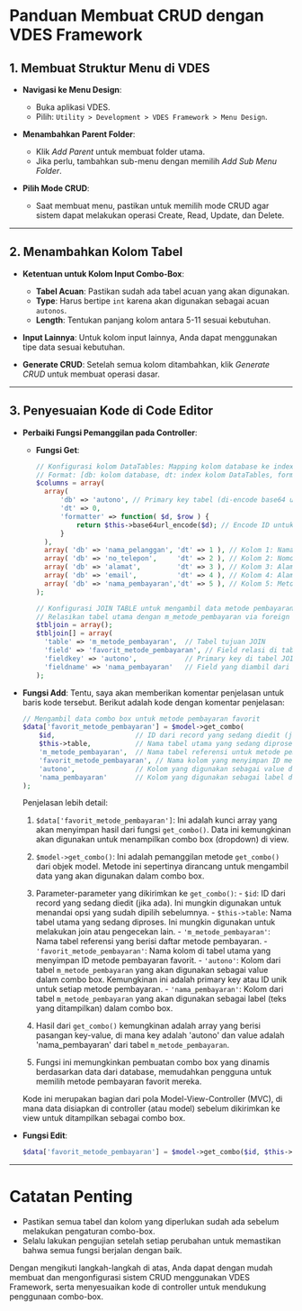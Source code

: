 # **Panduan Membuat CRUD dengan VDES Framework**

## **1. Membuat Struktur Menu di VDES**
- **Navigasi ke Menu Design**:
  - Buka aplikasi VDES.
  - Pilih: `Utility > Development > VDES Framework > Menu Design`.

- **Menambahkan Parent Folder**:
  - Klik *Add Parent* untuk membuat folder utama.
  - Jika perlu, tambahkan sub-menu dengan memilih *Add Sub Menu Folder*.

- **Pilih Mode CRUD**:
  - Saat membuat menu, pastikan untuk memilih mode CRUD agar sistem dapat melakukan operasi Create, Read, Update, dan Delete.

---

## **2. Menambahkan Kolom Tabel**
- **Ketentuan untuk Kolom Input Combo-Box**:
  - **Tabel Acuan**: Pastikan sudah ada tabel acuan yang akan digunakan.
  - **Type**: Harus bertipe `int` karena akan digunakan sebagai acuan `autonos`.
  - **Length**: Tentukan panjang kolom antara 5-11 sesuai kebutuhan.
  
- **Input Lainnya**: Untuk kolom input lainnya, Anda dapat menggunakan tipe data sesuai kebutuhan.

- **Generate CRUD**: Setelah semua kolom ditambahkan, klik *Generate CRUD* untuk membuat operasi dasar.

---

## **3. Penyesuaian Kode di Code Editor**
- **Perbaiki Fungsi Pemanggilan pada Controller**:
  - **Fungsi Get**:
    ```php
    // Konfigurasi kolom DataTables: Mapping kolom database ke index kolom tampilan [[7]]
    // Format: [db: kolom database, dt: index kolom DataTables, formatter: fungsi format opsional]
    $columns = array(
      array( 
          'db' => 'autono', // Primary key tabel (di-encode base64 untuk keamanan) [[6]]
          'dt' => 0, 
          'formatter' => function( $d, $row ) { 
              return $this->base64url_encode($d); // Encode ID untuk parameter URL [[9]]
          } 
      ),
      array( 'db' => 'nama_pelanggan', 'dt' => 1 ), // Kolom 1: Nama pelanggan
      array( 'db' => 'no_telepon',     'dt' => 2 ), // Kolom 2: Nomor telepon
      array( 'db' => 'alamat',         'dt' => 3 ), // Kolom 3: Alamat lengkap
      array( 'db' => 'email',          'dt' => 4 ), // Kolom 4: Alamat email
      array( 'db' => 'nama_pembayaran','dt' => 5 ), // Kolom 5: Metode pembayaran (hasil JOIN)
    );

    // Konfigurasi JOIN TABLE untuk mengambil data metode pembayaran [[10]]
    // Relasikan tabel utama dengan m_metode_pembayaran via foreign key 'autono'
    $tbljoin = array();
    $tbljoin[] = array(
      'table' => 'm_metode_pembayaran',  // Tabel tujuan JOIN
      'field' => 'favorit_metode_pembayaran', // Field relasi di tabel utama
      'fieldkey' => 'autono',            // Primary key di tabel JOIN
      'fieldname' => 'nama_pembayaran'   // Field yang diambil dari tabel JOIN [[1]]
    );
    ```

- **Fungsi Add**:
    Tentu, saya akan memberikan komentar penjelasan untuk baris kode tersebut. Berikut adalah kode dengan komentar penjelasan:

    ```php
    // Mengambil data combo box untuk metode pembayaran favorit
    $data['favorit_metode_pembayaran'] = $model->get_combo(
        $id,                    // ID dari record yang sedang diedit (jika ada)
        $this->table,           // Nama tabel utama yang sedang diproses
        'm_metode_pembayaran',  // Nama tabel referensi untuk metode pembayaran
        'favorit_metode_pembayaran', // Nama kolom yang menyimpan ID metode pembayaran favorit
        'autono',               // Kolom yang digunakan sebagai value dalam combo box
        'nama_pembayaran'       // Kolom yang digunakan sebagai label dalam combo box
    );
    ```

    Penjelasan lebih detail:

    1. `$data['favorit_metode_pembayaran']`: Ini adalah kunci array yang akan menyimpan hasil dari fungsi `get_combo()`. Data ini kemungkinan akan digunakan untuk menampilkan combo box (dropdown) di view.

    2. `$model->get_combo()`: Ini adalah pemanggilan metode `get_combo()` dari objek model. Metode ini sepertinya dirancang untuk mengambil data yang akan digunakan dalam combo box.

    3. Parameter-parameter yang dikirimkan ke `get_combo()`:
      - `$id`: ID dari record yang sedang diedit (jika ada). Ini mungkin digunakan untuk menandai opsi yang sudah dipilih sebelumnya.
      - `$this->table`: Nama tabel utama yang sedang diproses. Ini mungkin digunakan untuk melakukan join atau pengecekan lain.
      - `'m_metode_pembayaran'`: Nama tabel referensi yang berisi daftar metode pembayaran.
      - `'favorit_metode_pembayaran'`: Nama kolom di tabel utama yang menyimpan ID metode pembayaran favorit.
      - `'autono'`: Kolom dari tabel `m_metode_pembayaran` yang akan digunakan sebagai value dalam combo box. Kemungkinan ini adalah primary key atau ID unik untuk setiap metode pembayaran.
      - `'nama_pembayaran'`: Kolom dari tabel `m_metode_pembayaran` yang akan digunakan sebagai label (teks yang ditampilkan) dalam combo box.

    4. Hasil dari `get_combo()` kemungkinan adalah array yang berisi pasangan key-value, di mana key adalah 'autono' dan value adalah 'nama_pembayaran' dari tabel `m_metode_pembayaran`.

    5. Fungsi ini memungkinkan pembuatan combo box yang dinamis berdasarkan data dari database, memudahkan pengguna untuk memilih metode pembayaran favorit mereka.

    Kode ini merupakan bagian dari pola Model-View-Controller (MVC), di mana data disiapkan di controller (atau model) sebelum dikirimkan ke view untuk ditampilkan sebagai combo box.

- **Fungsi Edit**:
    ```php
    $data['favorit_metode_pembayaran'] = $model->get_combo($id, $this->table, 'm_metode_pembayaran', 'favorit_metode_pembayaran', 'autono', 'nama_pembayaran');
    ```

---

# **Catatan Penting**
- Pastikan semua tabel dan kolom yang diperlukan sudah ada sebelum melakukan pengaturan combo-box.
- Selalu lakukan pengujian setelah setiap perubahan untuk memastikan bahwa semua fungsi berjalan dengan baik.

Dengan mengikuti langkah-langkah di atas, Anda dapat dengan mudah membuat dan mengonfigurasi sistem CRUD menggunakan VDES Framework, serta menyesuaikan kode di controller untuk mendukung penggunaan combo-box.
